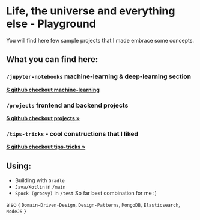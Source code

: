 # Life, the universe and everything else - Playground

You will find here few sample projects that I made embrace some concepts.

## **What you can find here:**

### `/jupyter-notebooks` machine-learning & deep-learning section
<b>[$ github checkout machine-learning](https://github.com/LukSroczynski/playgrounds/tree/master/jupyter-notebooks/machine-learning)</b>

### `/projects` frontend and backend projects

<b>[$ github checkout projects »](https://github.com/LukSroczynski/playgrounds/tree/master/projects)</b>

### `/tips-tricks` - cool constructions that I liked
<b>[$ github checkout tips-tricks »](https://github.com/LukSroczynski/playgrounds/tree/master/tips_tricks/tests)</b>

## Using:

* Building with `Gradle`
* `Java/Kotlin` in `/main`
* `Spock (groovy)` in `/test`
So far best combination for me :)

also { `Domain-Driven-Design`, `Design-Patterns`, `MongoDB`, `Elasticsearch`, `NodeJS` }
